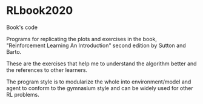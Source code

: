 # RLbook2020
Book's code

Programs for replicating the plots and exercises in the book, "Reinforcement Learning An Introduction" second edition by Sutton and Barto.

These are the exercises that help me to understand the algorithm better and the references to other learners.

The program style is to modularize the whole into environment/model and agent to conform to the gymnasium style and can be widely used for other RL problems.

